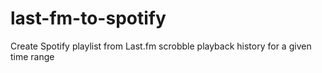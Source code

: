 # last-fm-to-spotify
Create Spotify playlist from Last.fm scrobble playback history for a given time range
